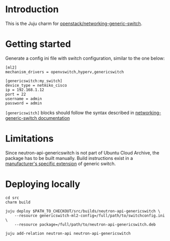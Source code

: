 Introduction
============

This is the Juju charm for [openstack/networking-generic-switch](https://git.openstack.org/cgit/openstack/networking-generic-switch).


Getting started
===============

Generate a config ini file with switch configuration, similar to the one below:

    [ml2]
    mechanism_drivers = openvswitch,hyperv,genericswitch
    
    [genericswitch:my_switch]
    device_type = netmiko_cisco
    ip = 192.168.1.12
    port = 22
    username = admin
    password = admin

`[genericswitch]` blocks should follow the syntax described in [networking-generic-switch documentation](https://git.openstack.org/cgit/openstack/networking-generic-switch/tree/README.rst)


Limitations
===========

Since neutron-api-genericswitch is not part of Ubuntu Cloud Archive, the package has to be built
manually. Build instructions exist in a [manufacturer's specific extension](https://bitbucket.org/kci1/openstack-networking-generic-switch-fastpath) of generic switch.


Deploying locally
=================

    cd src
    charm build

    juju deploy $PATH_TO_CHECKOUT/src/builds/neutron-api-genericswitch \
        --resource genericswitch-ml2-config=/full/path/to/switchconfig.ini \
        --resource package=/full/path/to/neutron-api-genericswitch.deb
        
    juju add-relation neutron-api neutron-api-genericswitch
